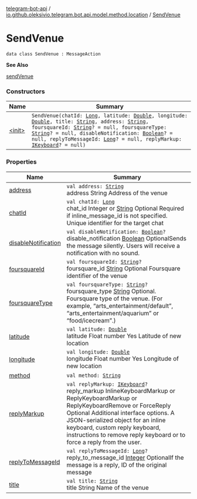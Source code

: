 [telegram-bot-api](../../index.md) / [io.github.oleksivio.telegram.bot.api.model.method.location](../index.md) / [SendVenue](./index.md)

# SendVenue

`data class SendVenue : MessageAction`

**See Also**

[sendVenue](#)

### Constructors

| Name | Summary |
|---|---|
| [&lt;init&gt;](-init-.md) | `SendVenue(chatId: `[`Long`](https://kotlinlang.org/api/latest/jvm/stdlib/kotlin/-long/index.html)`, latitude: `[`Double`](https://kotlinlang.org/api/latest/jvm/stdlib/kotlin/-double/index.html)`, longitude: `[`Double`](https://kotlinlang.org/api/latest/jvm/stdlib/kotlin/-double/index.html)`, title: `[`String`](https://kotlinlang.org/api/latest/jvm/stdlib/kotlin/-string/index.html)`, address: `[`String`](https://kotlinlang.org/api/latest/jvm/stdlib/kotlin/-string/index.html)`, foursquareId: `[`String`](https://kotlinlang.org/api/latest/jvm/stdlib/kotlin/-string/index.html)`? = null, foursquareType: `[`String`](https://kotlinlang.org/api/latest/jvm/stdlib/kotlin/-string/index.html)`? = null, disableNotification: `[`Boolean`](https://kotlinlang.org/api/latest/jvm/stdlib/kotlin/-boolean/index.html)`? = null, replyToMessageId: `[`Long`](https://kotlinlang.org/api/latest/jvm/stdlib/kotlin/-long/index.html)`? = null, replyMarkup: `[`IKeyboard`](../../io.github.oleksivio.telegram.bot.api.model.objects.std.keyboard/-i-keyboard.md)`? = null)` |

### Properties

| Name | Summary |
|---|---|
| [address](address.md) | `val address: `[`String`](https://kotlinlang.org/api/latest/jvm/stdlib/kotlin/-string/index.html)<br>address String Address of the venue |
| [chatId](chat-id.md) | `val chatId: `[`Long`](https://kotlinlang.org/api/latest/jvm/stdlib/kotlin/-long/index.html)<br>chat_id Integer or [String](https://kotlinlang.org/api/latest/jvm/stdlib/kotlin/-string/index.html) Optional Required if inline_message_id is not specified. Unique identifier for the target chat |
| [disableNotification](disable-notification.md) | `val disableNotification: `[`Boolean`](https://kotlinlang.org/api/latest/jvm/stdlib/kotlin/-boolean/index.html)`?`<br>disable_notification [Boolean](https://kotlinlang.org/api/latest/jvm/stdlib/kotlin/-boolean/index.html) OptionalSends the message silently. Users will receive a notification with no sound. |
| [foursquareId](foursquare-id.md) | `val foursquareId: `[`String`](https://kotlinlang.org/api/latest/jvm/stdlib/kotlin/-string/index.html)`?`<br>foursquare_id [String](https://kotlinlang.org/api/latest/jvm/stdlib/kotlin/-string/index.html) Optional Foursquare identifier of the venue |
| [foursquareType](foursquare-type.md) | `val foursquareType: `[`String`](https://kotlinlang.org/api/latest/jvm/stdlib/kotlin/-string/index.html)`?`<br>foursquare_type [String](https://kotlinlang.org/api/latest/jvm/stdlib/kotlin/-string/index.html) Optional. Foursquare type of the venue. (For example, “arts_entertainment/default”, “arts_entertainment/aquarium” or “food/icecream”.) |
| [latitude](latitude.md) | `val latitude: `[`Double`](https://kotlinlang.org/api/latest/jvm/stdlib/kotlin/-double/index.html)<br>latitude Float number Yes Latitude of new location |
| [longitude](longitude.md) | `val longitude: `[`Double`](https://kotlinlang.org/api/latest/jvm/stdlib/kotlin/-double/index.html)<br>longitude Float number Yes Longitude of new location |
| [method](method.md) | `val method: `[`String`](https://kotlinlang.org/api/latest/jvm/stdlib/kotlin/-string/index.html) |
| [replyMarkup](reply-markup.md) | `val replyMarkup: `[`IKeyboard`](../../io.github.oleksivio.telegram.bot.api.model.objects.std.keyboard/-i-keyboard.md)`?`<br>reply_markup InlineKeyboardMarkup or ReplyKeyboardMarkup or ReplyKeyboardRemove or ForceReply Optional Additional interface options. A JSON-serialized object for an inline keyboard, custom reply keyboard, instructions to remove reply keyboard or to force a reply from the user. |
| [replyToMessageId](reply-to-message-id.md) | `val replyToMessageId: `[`Long`](https://kotlinlang.org/api/latest/jvm/stdlib/kotlin/-long/index.html)`?`<br>reply_to_message_id [Integer](https://docs.oracle.com/javase/6/docs/api/java/lang/Integer.html) OptionalIf the message is a reply, ID of the original message |
| [title](title.md) | `val title: `[`String`](https://kotlinlang.org/api/latest/jvm/stdlib/kotlin/-string/index.html)<br>title String Name of the venue |
